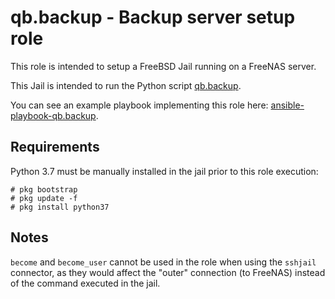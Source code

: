 # qb.backup - Backup server setup role

This role is intended to setup a FreeBSD Jail running on a FreeNAS server.

This Jail is intended to run the Python script
[qb.backup](https://github.com/quarkslab/qb.backup).

You can see an example playbook implementing this role here:
[ansible-playbook-qb.backup](https://github.com/quarkslab/ansible-playbook-qb.backup).

## Requirements

Python 3.7 must be manually installed in the jail prior to this role execution:
```console
# pkg bootstrap
# pkg update -f
# pkg install python37
```

## Notes

`become` and `become_user` cannot be used in the role when using the
`sshjail` connector, as they would affect the "outer" connection (to FreeNAS)
instead of the command executed in the jail.
